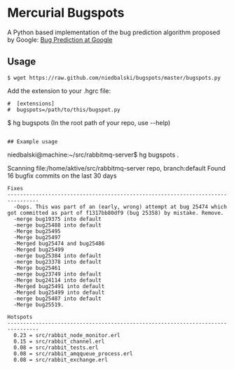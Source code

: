 # Mercurial Bugspots

A Python based implementation of the bug prediction algorithm proposed by Google: 
[Bug Prediction at Google](http://google-engtools.blogspot.com/2011/12/bug-prediction-at-google.html)

## Usage
```
$ wget https://raw.github.com/niedbalski/bugspots/master/bugspots.py
```

Add the extension to your .hgrc file:

```
#  [extensions]
#  bugspots=/path/to/this/bugspot.py
```

$ hg bugspots (In the root path of your repo, use --help)
```

## Example usage
```
niedbalski@machine:~/src/rabbitmq-server$ hg bugspots .


Scanning file:/home/aktive/src/rabbitmq-server repo, branch:default
Found 16 bugfix commits on the last 30 days

    Fixes
    --------------------------------------------------------------------------------
      -Oops. This was part of an (early, wrong) attempt at bug 25474 which got committed as part of f1317bb80df9 (bug 25358) by mistake. Remove.
      -merge bug19375 into default
      -merge bug25488 into default
      -Merge bug25495
      -Merge bug25497
      -Merged bug25474 and bug25486
      -Merged bug25499
      -merge bug25384 into default
      -merge bug23378 into default
      -Merge bug25461
      -merge bug23749 into default
      -Merge bug24114 into default
      -Merged bug25491 into default
      -Merged bug25499 into default
      -merge bug25487 into default
      -Merge bug25519.

    Hotspots
    --------------------------------------------------------------------------------
      0.23 = src/rabbit_node_monitor.erl
      0.15 = src/rabbit_channel.erl
      0.08 = src/rabbit_tests.erl
      0.08 = src/rabbit_amqqueue_process.erl
      0.08 = src/rabbit_exchange.erl
```
